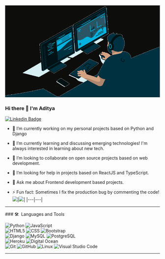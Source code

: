 ![Github](https://raw.githubusercontent.com/aditya269/aditya269/master/user%20(2).gif)

  
### Hi there 👋 I'm Aditya

[![Linkedin Badge](https://img.shields.io/badge/-aditya-blue?style=plastic-square&logo=Linkedin&logoColor=white&link=https://www.linkedin.com/in/aditya-maharana-a9094b1a4/)](https://www.linkedin.com/in/aditya-maharana-a9094b1a4/)

- 🔭 I’m currently working on my personal projects based on Python and Django
- 🌱 I’m currently learning and discussing emerging technologies! I'm always interested in learning about new tech.
- 👯 I’m looking to collaborate on open source projects based on web development.
- 🤔 I’m looking for help in projects based on ReactJS and TypeScript.
- 💬 Ask me about Frontend development based projects.


- ⚡ Fun fact: Sometimes I fix the production bug by commenting the code!
  <img src="https://github-readme-stats.vercel.app/api?username=aditya269&&show_icons=true&count_private=true&theme=radical"/>|<img src="https://github-readme-streak-stats.herokuapp.com/?user=aditya269&theme=radical"/>|
  |---|---|



<hr>
### 🛠 &nbsp;Languages and Tools

  ![Python](https://img.shields.io/badge/-Python-333333?style=flat&logo=python)
  ![JavaScript](https://img.shields.io/badge/-JavaScript-333333?style=flat&logo=javascript)  
  ![HTML5](https://img.shields.io/badge/-HTML5-333333?style=flat&logo=HTML5)
  ![CSS](https://img.shields.io/badge/-CSS-333333?style=flat&logo=CSS3&logoColor=1572B6)
  ![Bootstrap](https://img.shields.io/badge/-Bootstrap-333333?style=flat&logo=bootstrap&logoColor=563D7C)  
  ![Django](https://img.shields.io/badge/-Django-092E20?style=flat&logo=django) 
  ![MySQL](https://img.shields.io/badge/-MySQL-333333?style=flat&logo=mysql)
  ![PostgreSQL](https://img.shields.io/badge/-PostgreSQL-336791?style=flat&logo=PostgreSQL)  
  ![Heroku](https://img.shields.io/badge/-Heroku-430098?style=flat&logo=heroku)
  ![Digital Ocean](https://img.shields.io/badge/-Digital%20Ocean-333333?style=flat&logo=digitalocean)  
  ![Git](https://img.shields.io/badge/-Git-333333?style=flat&logo=git)
  ![GitHub](https://img.shields.io/badge/-GitHub-333333?style=flat&logo=github)
  ![Linux](https://img.shields.io/badge/-Linux-003366?style=flat&logo=linux)
  ![Visual Studio Code](https://img.shields.io/badge/-Visual%20Studio%20Code-333333?style=flat&logo=visual-studio-code&logoColor=007ACC)
    

---
</tbody>
</table>








<!--
**aditya269/aditya269** is a ✨ _special_ ✨ repository because its `README.md` (this file) appears on your GitHub profile.





